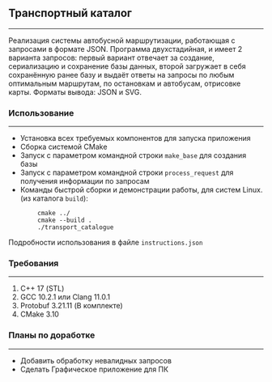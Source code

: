 ## Транспортный каталог
---
Реализация системы автобусной маршрутизации, работающая с запросами в формате JSON. Программа двухстадийная,
и имеет 2 варианта запросов: первый вариант отвечает за создание, сериализацию и сохранение базы данных, 
второй загружает в себя сохранённую ранее базу и выдаёт ответы на запросы по любым оптимальным маршрутам, 
по остановкам и автобусам, отрисовке карты. Форматы вывода: JSON и SVG.



### Использование
---
* Установка всех требуемых компонентов для запуска приложения
* Сборка системой CMake
* Запуск с параметром командной строки `make_base` для создания базы
* Запуск с параметром командной строки `process_request` для получения информации по запросам
* Команды быстрой сборки и демонстрации работы, для систем Linux. (из каталога `build`):
```
        cmake ../
        cmake --build .
        ./transport_catalogue
``` 
   Подробности использования в файле `instructions.json`


### Требования
---
1. С++ 17 (STL)
2. GCC 10.2.1 или Clang 11.0.1
3. Protobuf 3.21.11 (В комплекте)
4. CMake 3.10



### Планы по доработке
---
* Добавить обработку невалидных запросов
* Сделать Графическое приложение для ПК

